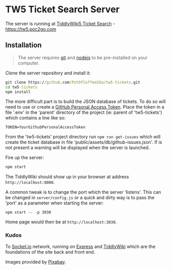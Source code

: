 # TW5 Ticket Search Server

The server is running at [TiddlyWiki5 Ticket Search][10] - https://tw5.poc2go.com

## Installation
> The server requires [git][3] and [nodejs][4] to be pre-installed on your computer.

Clone the server repository and install it:

```cmd
git clone https://github.com/PotOfCoffee2Go/tw5-tickets.git
cd tw5-tickets
npm install
```

The more difficult part is to build the JSON database of tickets. To do so will need to use or create a [GitHub Personal Access Token][9]. Place the token in a file '.env' in the 'parent' directory of the project (ie: parent of 'tw5-tickets') which contains a line like so:

`TOKEN=YourGithubPersonalAccessToken`

From the 'tw5-tickets' project directory run `npm run get-issues` which will create the ticket database in file 'public/assets/db/github-issues.json'. If is not present a warning will be displayed when the server is launched.

Fire up the server:

```cmd
npm start
```

The TiddlyWiki should show up in your browser at address `http://localhost:8000`.

A common tweak is to change the port which the server 'listens'. This can be changed in `server/config.js` or a quick and dirty way is to pass the 'port' as a parameter when starting the server:

 `npm start -- -p 3030`

Home page would then be at `http://localhost:3030`.

### Kudos
To [Socket.io][13] network, running on [Express][11] and [TiddlyWiki][12] which are the foundations of the site back and front end.

Images provided by [Pixabay][8].

[1]: https://github.com/mykeels/steganography
[2]: https://github.com/rodrigouroz/steganography
[3]: https://git-scm.com/
[4]: https://nodejs.org/
[5]: https:/github.com/repo/issues
[6]: https://ngrok.com/
[7]: https://github.com/mixu/markdown-styles
[8]: https://pixabay.com/
[9]: https://docs.github.com/en/authentication/keeping-your-account-and-data-secure/creating-a-personal-access-token
[10]: https://tw5.poc2go.com
[11]: http://expressjs.com/
[12]: https://tiddlywiki.com/
[13]: https://socket.io/
